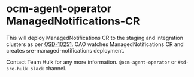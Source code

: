 # ocm-agent-operator ManagedNotifications-CR

This will deploy ManagedNotifications CR to the staging and integration clusters as per [OSD-10251](https://issues.redhat.com/browse/OSD-10251).
OAO watches ManagedNotifications CR and creates sre-managed-notifications deployment.

Contact Team Hulk for any more information.
`@ocm-agent-operator` or `#sd-sre-hulk slack` channel.
